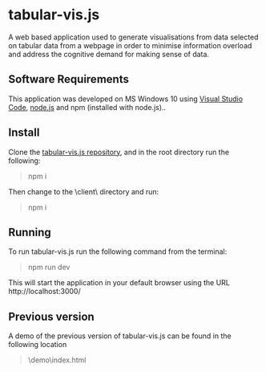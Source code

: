 # tabular-vis.js

A web based application used to generate visualisations from data selected on tabular data from a webpage in order to minimise information overload and address the cognitive demand for making sense of data.

## Software Requirements

This application was developed on MS Windows 10 using [Visual Studio Code](https://code.visualstudio.com/), [node.js](https://nodejs.org/en/) and npm (installed with node.js)..

## Install

Clone the [tabular-vis.js repository](https://github.com/AndyStobirski/tabular-vis.js.git), and in the root directory run the following:

> npm i

Then change to the \client\ directory and run:

> npm i

## Running

To run tabular-vis.js run the following command from the terminal:

> npm run dev

This will start the application in your default browser using the URL http://localhost:3000/

## Previous version

A demo of the previous version of tabular-vis.js can be found in the following location

> \demo\index.html
